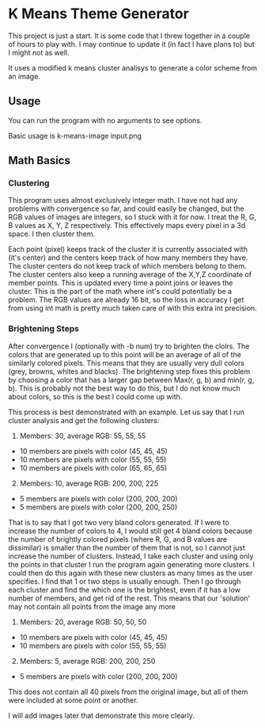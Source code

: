 # K Means Theme Generator

This project is just a start. It is some code that I threw together in a couple of hours to play with. I may continue to update it (in fact I have plans to) but I might not as well. 

It uses a modified k means cluster analisys to generate a color scheme from an image. 

## Usage

You can run the program with no arguments to see options. 

Basic usage is k-means-image input.png

## Math Basics

### Clustering 

This program uses almost exclusively integer math. I have not had any problems with convergence so far, and could easily be changed, but the RGB values of images are integers, so I stuck with it for now. I treat the R, G, B values as X, Y, Z respectively. This effectively maps every pixel in a 3d space. I then cluster them.

Each point (pixel) keeps track of the cluster it is currently associated with (it's center) and the centers keep track of how many members they have. The cluster centers do not keep track of which members belong to them. The cluster centers also keep a running average of the X,Y,Z coordinate of member points. This is updated every time a point joins or leaves the cluster. This is the part of the math where int's could potentially be a problem. The RGB values are already 16 bit, so the loss in accuracy I get from using int math is pretty much taken care of with this extra int precision.


### Brightening Steps
After convergence I (optionally with -b num) try to brighten the clolrs. The colors that are generated up to this point  will be an average of all of the similarly colored pixels. This means that they are usually very dull colors (grey, browns, whites and blacks). The brightening step fixes this problem by choosing a color that has a larger gap between Max(r, g, b) and min(r, g, b). This is probably not the best way to do this, but I do not know much about colors, so this is the best I could come up with. 

This process is best demonstrated with an example. Let us say that I run cluster analysis and get the following clusters:

1. Members: 30, average RGB: 55, 55, 55
  * 10 members are pixels with color (45, 45, 45)
  * 10 members are pixels with color (55, 55, 55)
  * 10 members are pixels with color (65, 65, 65)
2. Members: 10, average RGB: 200, 200, 225
  * 5 members are pixels with color (200, 200, 200)
  * 5 members are pixels with color (200, 200, 250)

That is to say that I got two very bland colors generated. If I were to increase the number of colors to 4, I would still get 4 bland colors because the number of brightly colored pixels (where R, G, and B values are dissimilar) is smaller than the number of them that is not, so I cannot just increase the number of clusters. Instead, I take each cluster and using only the points in that cluster I run the program again generating more clusters. I could then do this again with these new clusters as many times as the user specifies. I find that 1 or two steps is usually enough. Then I go through each cluster and find the which one is the brightest, even if it has a low number of members, and get rid of the rest. This means that our 'solution' may not contain all points from the image any more 

1. Members: 20, average RGB: 50, 50, 50
  * 10 members are pixels with color (45, 45, 45)
  * 10 members are pixels with color (55, 55, 55)
2. Members: 5, average RGB: 200, 200, 250
  * 5 members are pixels with color (200, 200, 200)

This does not contain all 40 pixels from the original image, but all of them were included at some point or another. 

I will add images later that demonstrate this more clearly. 
